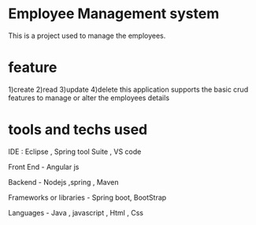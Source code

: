 # Employee Management system

This is a project  used to manage the employees.

# feature
1)create
2)read
3)update
4)delete
this application supports the basic crud features to manage or alter the employees details

# tools and techs used

IDE : Eclipse , Spring tool Suite , VS code

Front End - Angular js

Backend - Nodejs ,spring , Maven

Frameworks or libraries - Spring boot, BootStrap 

Languages - Java , javascript , Html , Css 
